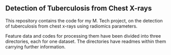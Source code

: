 ## Detection of Tuberculosis from Chest X-rays

This repository contains the code for my M. Tech project, on the detection of tuberculosis from chest x-rays using radiomics parameters.  

Feature data and codes for processing them have been divided into three directories, each for one dataset. The directories have readmes within them carrying further information.
